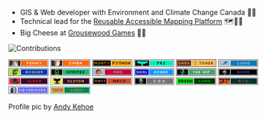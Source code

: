 - GIS & Web developer with Environment and Climate Change Canada :maple_leaf::floppy_disk:
- Technical lead for the [Reusable Accessible Mapping Platform](https://github.com/ramp4-pcar4/ramp4-pcar4) :world_map::mage_man:
- Big Cheese at [Grousewood Games](https://github.com/grousewood-games) :deciduous_tree::bug:

<img src="https://github-readme-stats.vercel.app/api?username=james-rae&show_icons=true&count_private=false&theme=algolia&include_all_commits=true" alt="Contributions" />
 
![](badges/penny.png) ![](badges/simba.png) ![](badges/montypython.png) ![](badges/prs.png) ![](badges/darktower.png) ![](badges/lions.png) ![](badges/bogner.png) ![](badges/sprites.png) ![](badges/mad.png) ![](badges/nealasher.png) ![](badges/thehip.png) ![](badges/doom.png) ![](badges/slash.png) ![](badges/clutch.png) ![](badges/mattmays.png) ![](badges/coc.png) ![](badges/greenlung.png) ![](badges/aic.png) ![](badges/nevermore.png) ![](badges/lizzy.png)

Profile pic by [Andy Kehoe](https://andykehoe.art/)